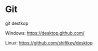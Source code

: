 # Git

git destkop

Windows: https://desktop.github.com/

Linux: https://github.com/shiftkey/desktop 
